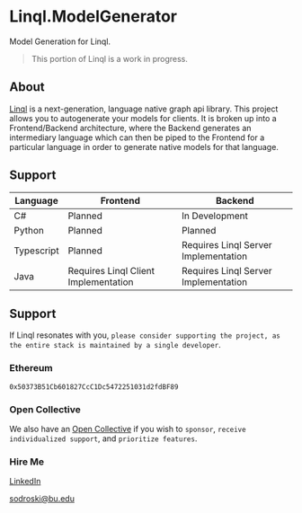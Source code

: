 # Linql.ModelGenerator
Model Generation for Linql. 

> This portion of Linql is a work in progress.  

## About 

[Linql](https://github.com/TheKrisSodroski/Linql) is a next-generation, language native graph api library.  This project allows you to autogenerate your models for clients. It is broken up into a Frontend/Backend architecture, where the Backend generates an intermediary language which can then be piped to the Frontend for a particular language in order to generate native models for that language.  

## Support

| Language   | Frontend                             | Backend                              |
| ---------- | ------------------------------------ | ------------------------------------ |
| C#         | Planned                              | In Development                       |
| Python     | Planned                              | Planned                              |
| Typescript | Planned                              | Requires Linql Server Implementation |
| Java       | Requires Linql Client Implementation | Requires Linql Server Implementation |

## Support

If Linql resonates with you, `please consider supporting the project, as the entire stack is maintained by a single developer`.  

### Ethereum

```
0x50373B51Cb601827CcC1Dc5472251031d2fdBF89
```

### Open Collective
We also have an [Open Collective](https://opencollective.com/linql) if you wish to `sponsor`, `receive individualized support`, and `prioritize features`. 

### Hire Me

[LinkedIn](https://www.linkedin.com/in/kris-sodroski-60001480/)

[sodroski@bu.edu](mailto:sodroski@bu.edu)